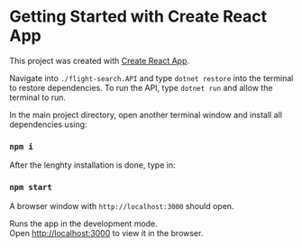 # Getting Started with Create React App

This project was created with [Create React App](https://github.com/facebook/create-react-app).

Navigate into `./flight-search.API` and type `dotnet restore` into the terminal to restore dependencies.
To run the API, type `dotnet run` and allow the terminal to run.

In the main project directory, open another terminal window and install all dependencies using:
### `npm i` 

After the lenghty installation is done, type in: 
### `npm start`

A browser window with `http://localhost:3000` should open.

Runs the app in the development mode.\
Open [http://localhost:3000](http://localhost:3000) to view it in the browser.


